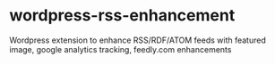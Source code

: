 # wordpress-rss-enhancement
Wordpress extension to enhance RSS/RDF/ATOM feeds with featured image, google analytics tracking, feedly.com enhancements
